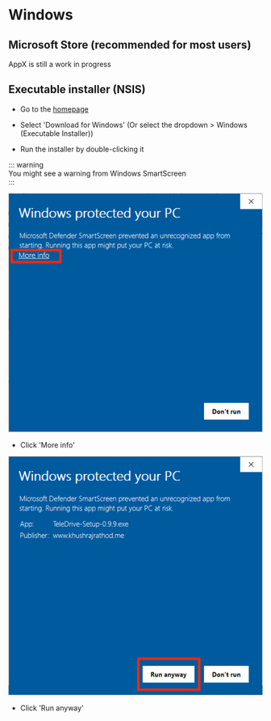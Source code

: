 # Windows
## Microsoft Store (recommended for most users)
AppX is still a work in progress

## Executable installer (NSIS)

- Go to the [homepage](https://www.khushrajrathod.me/TeleDrive)
- Select 'Download for Windows' (Or select the dropdown > Windows (Executable Installer))

- Run the installer by double-clicking it

::: warning  
You might see a warning from Windows SmartScreen  
:::

![SmartScreen - Click learn more](../../images/install.windows/SmartScreen1.png)
- Click 'More info'

![SmartScreen - Run anyway](../../images/install.windows/SmartScreen2.png)
- Click 'Run anyway'
